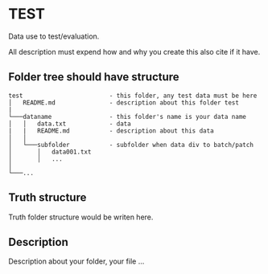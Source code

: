 # TEST

Data use to test/evaluation.

All description must expend how and why you create this also cite if it have.

## Folder tree should have structure

```tree
test                        - this folder, any test data must be here
│   README.md               - description about this folder test
|
└───dataname                - this folder's name is your data name
│   │   data.txt            - data
|   |   README.md           - description about this data
│   │
│   └───subfolder           - subfolder when data div to batch/patch
│       │   data001.txt
│       │   ...
│   
└───...
```

## Truth structure

Truth folder structure would be writen here.

## Description

Description about your folder, your file ...
